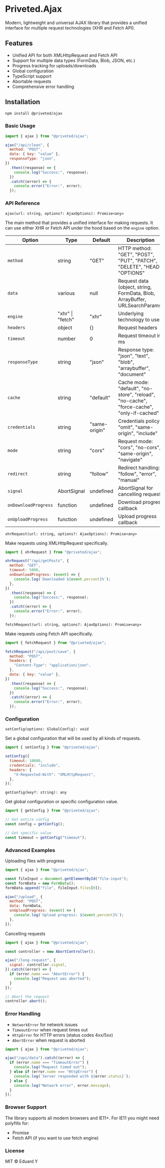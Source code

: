 # Priveted.Ajax
Modern, lightweight and universal AJAX library that provides a unified interface for multiple request technologies (XHR and Fetch API).

## Features

- Unified API for both XMLHttpRequest and Fetch API
- Support for multiple data types (FormData, Blob, JSON, etc.)
- Progress tracking for uploads/downloads
- Global configuration
- TypeScript support
- Abortable requests
- Comprehensive error handling

## Installation

```bash
npm install @priveted/ajax
```

### Basic Usage

```js
import { ajax } from "@priveted/ajax";

ajax("/api/clean", {
  method: "POST",
  data: { key: "value" },
  responseType: "json",
})
  .then((response) => {
    console.log("Success:", response);
  })
  .catch((error) => {
    console.error("Error:", error);
  });
```

### API Reference

`ajax(url: string, options?: AjaxOptions): Promise<any>`

The main method that provides a unified interface for making requests. It can use either XHR or Fetch API under the hood based on the `engine` option.

| Option               | Type             | Default       | Description                                                                              |
| -------------------- | ---------------- | ------------- | ---------------------------------------------------------------------------------------- |
| `method`             | string           | "GET"         | HTTP method: "GET", "POST", "PUT", "PATCH", "DELETE", "HEAD", "OPTIONS"                  |
| `data`               | various          | null          | Request data (object, string, FormData, Blob, ArrayBuffer, URLSearchParams)              |
| `engine`             | "xhr" \| "fetch" | "xhr"         | Underlying technology to use                                                             |
| `headers`            | object           | {}            | Request headers                                                                          |
| `timeout`            | number           | 0             | Request timeout in ms                                                                    |
| `responseType`       | string           | "json"        | Response type: "json", "text", "blob", "arraybuffer", "document"                         |
| `cache`              | string           | "default"     | Cache mode: "default", "no-store", "reload", "no-cache", "force-cache", "only-if-cached" |
| `credentials`        | string           | "same-origin" | Credentials policy: "omit", "same-origin", "include"                                     |
| `mode`               | string           | "cors"        | Request mode: "cors", "no-cors", "same-origin", "navigate"                               |
| `redirect`           | string           | "follow"      | Redirect handling: "follow", "error", "manual"                                           |
| `signal`             | AbortSignal      | undefined     | AbortSignal for cancelling request                                                       |
| `onDownloadProgress` | function         | undefined     | Download progress callback                                                               |
| `onUploadProgress`   | function         | undefined     | Upload progress callback                                                                 |

`xhrRequest(url: string, options?: AjaxOptions): Promise<any>`

Make requests using XMLHttpRequest specifically.

```js
import { xhrRequest } from "@priveted/ajax";

xhrRequest("/api/getPosts", {
  method: "GET",
  timeout: 5000,
  onDownloadProgress: (event) => {
    console.log(`Downloaded ${event.percent}%`);
  },
})
  .then((response) => {
    console.log("Success:", response);
  })
  .catch((error) => {
    console.error("Error:", error);
  });
```

`fetchRequest(url: string, options?: AjaxOptions): Promise<any>`

Make requests using Fetch API specifically.

```js
import { fetchRequest } from "@priveted/ajax";

fetchRequest("/api/post/save", {
  method: "POST",
  headers: {
    "Content-Type": "application/json",
  },
  data: { key: "value" },
})
  .then((response) => {
    console.log("Success:", response);
  })
  .catch((error) => {
    console.error("Error:", error);
  });
```

### Configuration

`setConfig(options: GlobalConfig): void`

Set a global configuration that will be used by all kinds of requests.

```js
import { setConfig } from "@priveted/ajax";

setConfig({
  timeout: 10000,
  credentials: "include",
  headers: {
    "X-Requested-With": "XMLHttpRequest",
  },
});
```

`getConfig(key?: string): any`

Get global configuration or specific configuration value.

```js
import { getConfig } from "@priveted/ajax";

// Get entire config
const config = getConfig();

// Get specific value
const timeout = getConfig("timeout");
```

### Advanced Examples

Uploading files with progress

```js
import { ajax } from "@priveted/ajax";

const fileInput = document.getElementById("file-input");
const formData = new FormData();
formData.append("file", fileInput.files[0]);

ajax("/upload", {
  method: "POST",
  data: formData,
  onUploadProgress: (event) => {
    console.log(`Upload progress: ${event.percent}%`);
  },
});
```

Cancelling requests

```js
import { ajax } from "@priveted/ajax";

const controller = new AbortController();

ajax("/long-request", {
  signal: controller.signal,
}).catch((error) => {
  if (error.name === "AbortError") {
    console.log("Request was aborted");
  }
});

// Abort the request
controller.abort();
```

### Error Handling

- `NetworkError` for network issues
- `TimeoutError` when request times out
- `HttpError` for HTTP errors (status codes 4xx/5xx)
- `AbortError` when request is aborted

```js
import { ajax } from "@priveted/ajax";

ajax("/api/data").catch((error) => {
  if (error.name === "TimeoutError") {
    console.log("Request timed out");
  } else if (error.name === "HttpError") {
    console.log(`Server responded with ${error.status}`);
  } else {
    console.log("Network error", error.message);
  }
});
```

### Browser Support

The library supports all modern browsers and IE11+. For IE11 you might need polyfills for:
- Promise
- Fetch API (if you want to use fetch engine)

### License
MIT © Eduard Y
